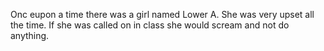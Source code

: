 Onc eupon a time there was a girl named Lower A. She was very upset all the time. If she was called on in class she would scream and not do anything. 